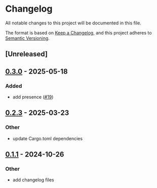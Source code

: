 # Changelog

All notable changes to this project will be documented in this file.

The format is based on [Keep a Changelog](https://keepachangelog.com/en/1.0.0/),
and this project adheres to [Semantic Versioning](https://semver.org/spec/v2.0.0.html).

## [Unreleased]

## [0.3.0](https://github.com/roberts-pumpurs/supabase-rs-utils/compare/rp-supabase-mock-v0.2.3...rp-supabase-mock-v0.3.0) - 2025-05-18

### Added

- add presence ([#19](https://github.com/roberts-pumpurs/supabase-rs-utils/pull/19))

## [0.2.3](https://github.com/roberts-pumpurs/supabase-rs-utils/compare/rp-supabase-mock-v0.2.2...rp-supabase-mock-v0.2.3) - 2025-03-23

### Other

- update Cargo.toml dependencies

## [0.1.1](https://github.com/roberts-pumpurs/supabase-auth-rs/compare/rp-supabase-mock-v0.1.0...rp-supabase-mock-v0.1.1) - 2024-10-26

### Other

- add changelog files
